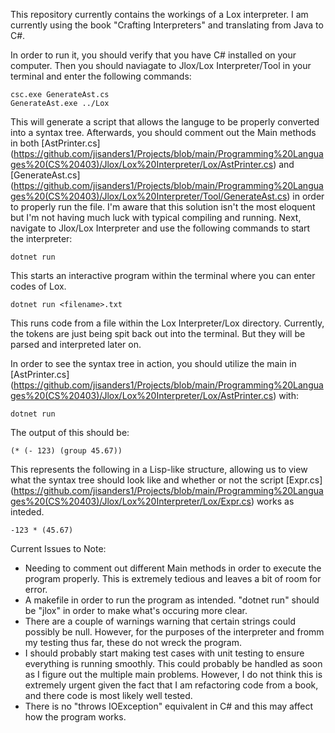 This repository currently contains the workings of a Lox interpreter. I am currently using the book "Crafting Interpreters" and translating from Java to C#.

In order to run it, you should verify that you have C# installed on your computer. Then you should naviagate to Jlox/Lox Interpreter/Tool in your terminal and enter the following commands:
```
csc.exe GenerateAst.cs
GenerateAst.exe ../Lox
```
This will generate a script that allows the languge to be properly converted into a syntax tree. Afterwards, you should comment out the Main methods in both [AstPrinter.cs] (https://github.com/jisanders1/Projects/blob/main/Programming%20Languages%20(CS%20403)/Jlox/Lox%20Interpreter/Lox/AstPrinter.cs) and [GenerateAst.cs] (https://github.com/jisanders1/Projects/blob/main/Programming%20Languages%20(CS%20403)/Jlox/Lox%20Interpreter/Tool/GenerateAst.cs) in order to properly run the file. I'm aware that this solution isn't the most eloquent but I'm not having much luck with typical compiling and running. Next, navigate to Jlox/Lox Interpreter and use the following commands to start the interpreter:
```
dotnet run
```
This starts an interactive program within the terminal where you can enter codes of Lox.
```
dotnet run <filename>.txt
```
This runs code from a file within the Lox Interpreter/Lox directory. Currently, the tokens are just being spit back out into the terminal. But they will be parsed and interpreted later on.

In order to see the syntax tree in action, you should utilize the main in [AstPrinter.cs] (https://github.com/jisanders1/Projects/blob/main/Programming%20Languages%20(CS%20403)/Jlox/Lox%20Interpreter/Lox/AstPrinter.cs) with:
```
dotnet run
```
The output of this should be:
```
(* (- 123) (group 45.67))
```
This represents the following in a Lisp-like structure, allowing us to view what the syntax tree should look like and whether or not the script [Expr.cs] (https://github.com/jisanders1/Projects/blob/main/Programming%20Languages%20(CS%20403)/Jlox/Lox%20Interpreter/Lox/Expr.cs) works as inteded.
```
-123 * (45.67)
```

Current Issues to Note:
- Needing to comment out different Main methods in order to execute the program properly. This is extremely tedious and leaves a bit of room for error.
- A makefile in order to run the program as intended. "dotnet run" should be "jlox" in order to make what's occuring more clear.
- There are a couple of warnings warning that certain strings could possibly be null. However, for the purposes of the interpreter and fromm my testing thus far, these do not wreck the program.
- I should probably start making test cases with unit testing to ensure everything is running smoothly. This could probably be handled as soon as I figure out the multiple main problems. However, I do not think this is extremely urgent given the fact that I am refactoring code from a book, and there code is most likely well tested.
- There is no "throws IOException" equivalent in C# and this may affect how the program works.
